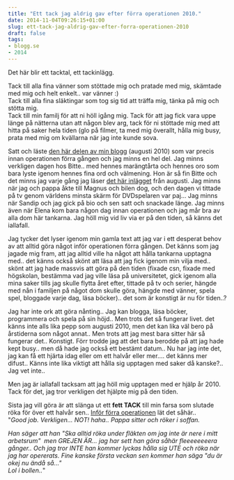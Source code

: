 ```yaml
---
title: "Ett tack jag aldrig gav efter förra operationen 2010."
date: 2014-11-04T09:26:15+01:00
slug: ett-tack-jag-aldrig-gav-efter-forra-operationen-2010
draft: false
tags:
- blogg.se
- 2014
---
```

Det här blir ett tacktal, ett tackinlägg.  
  
Tack till alla fina vänner som stöttade mig och pratade med mig, skämtade med mig och helt enkelt.. var vänner :)  
Tack till alla fina släktingar som tog sig tid att träffa mig, tänka på mig och stötta mig.  
Tack till min familj för att ni höll igång mig. Tack för att jag fick vara uppe länge på nätterna utan att någon blev arg, tack för ni stöttade mig med att hitta på saker hela tiden (glo på filmer, ta med mig överallt, hålla mig busy, prata med mig om kvällarna när jag inte kunde sova.

Satt och läste [den här delen av min blogg](http://camillalovgren.blogg.se/2010/august/) (augusti 2010) som var precis innan operationen förra gången och jag minns en hel del. Jag minns verkligen dagen hos Bitte.. med hennes marängtårta och hennes oro som bara lyste igenom hennes fina ord och välmening. Hon är så fin Bitte och det minns jag varje gång jag läser [det här inlägget](http://camillalovgren.blogg.se/2010/august/full-rulle-hela-dagen.html#comment) från augusti. Jag minns när jag och pappa åkte till Magnus och bilen dog, och den dagen vi tittade på tv genom världens minsta skärm för DVDspelaren var paj... Jag minns när Sandip och jag gick på bio och sen satt och snackade länge. Jag minns även när Elena kom bara någon dag innan operationen och jag mår bra av alla dom här tankarna. Jag höll mig vid liv via er på den tiden, så känns det iallafall.  
  

Jag tycker det lyser igenom min gamla text att jag var i ett desperat behov av att alltid göra något inför operationen förra gången. Det känns som jag jagade mig fram, att jag alltid ville ha något att hålla tankarna upptagna med.. det känns också skönt att läsa att jag fick igenom min vilja med.. skönt att jag hade massvis att göra på den tiden (fixade csn, fixade med högskolan, bestämma vad jag ville läsa på universitetet, gick igenom alla mina saker tills jag skulle flytta året efter, tittade på tv och serier, hängde med nån i familjen på något dom skulle göra, hängde med vänner, spela spel, bloggade varje dag, läsa böcker).. det som är konstigt är nu för tiden..?

Jag har inte ork att göra nånting.. Jag kan blogga, läsa böcker, programmera och spela på sin höjd.. Men trots det så fungerar livet. det känns inte alls lika pepp som augusti 2010, men det kan lika väl bero på årstiderna som något annat.. Men trots att jag mest bara sitter här så fungerar det.. Konstigt. Förr trodde jag att det bara berodde på att jag hade kept busy.. men då hade jag också ett bestämt datum.. Nu har jag inte det, jag kan få ett hjärta idag eller om ett halvår eller mer.... det känns mer difust.. Känns inte lika viktigt att hålla sig upptagen med saker då kanske?.. Jag vet inte..

Men jag är iallafall tacksam att jag höll mig upptagen med er hjälp år 2010.  
Tack för det, jag tror verkligen det hjälpte mig på den tiden.

Sista jag vill göra är att slänga ut ett **fett TACK** till min farsa som slutade röka för över ett halvår sen.. [Inför förra operationen](http://camillalovgren.blogg.se/2010/august/good-job.html#comment) lät det såhär..  
"_Good job. Verkligen... NOT! haha.. Pappa sitter och röker i soffan._

_Han säger att han "_Ska alltid röka under fläkten om jag inte är nere i mitt arbetsrum_"  men GREJEN ÄR... jag har sett han göra såhär fleeeeeeeera gånger.. Och jag tror INTE han kommer lyckas hålla sig UTE och röka när jag har opererats. Fine kanske första veckan sen kommer han säga "du är okej nu ändå så..."_  
_Lol i bollen.._"